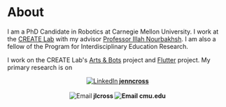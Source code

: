 # [](#header-1)About

I am a PhD Candidate in Robotics at Carnegie Mellon University. I work at the [CREATE Lab](http://www.cmucreatelab.org) with my advisor [Professor Illah Nourbakhsh](http://www.cs.cmu.edu/~illah/). I am also a fellow of the Program for Interdisciplinary Education Research.

I work on the CREATE Lab's [Arts & Bots](http://www.cmucreatelab.org/projects/Arts_&_Bots) project and [Flutter](http://www.cmucreatelab.org/projects/Flutter) project. My primary research is on


<center><a href="https://www.linkedin.com/in/jenncross"><img src="jenncross.github.io/images/linkedin-logo_medium.png" alt="LinkedIn"><strong> jenncross</strong></a></center>
<br>

<center><img src="jenncross.github.io/images/email-black-envelope-back.png" alt="Email"><strong> jlcross <img src="jenncross.github.io/images/emailsymbol.png" alt="Email"> cmu.edu</strong></center>

